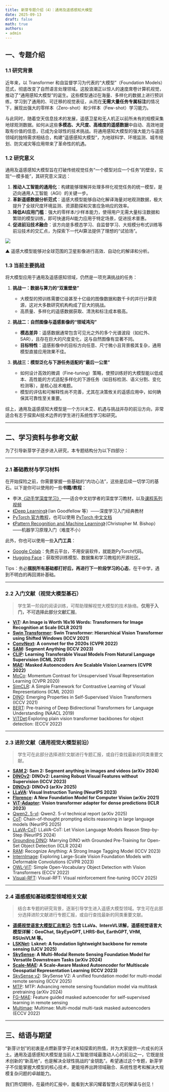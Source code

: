 ```yaml
---
title: 新芽专题介绍（4）：通用及遥感感知大模型
date: 2025-09-13
draft: false
math: true
authors:
- admin
---
```


## 一、专题介绍

### 1.1 研究背景

近年来，以 Transformer 和自监督学习为代表的“大模型”（Foundation Models）范式，彻底改变了自然语言处理领域。这股浪潮正以惊人的速度席卷计算机视觉，推动了“通用感知大模型”的诞生。这些模型通过在海量、多样化的数据上进行预训练，学习到了通用的、可迁移的视觉表征，从而在**无需大量任务专属标注**的情况下，展现出强大的零样本（Zero-shot）和少样本（Few-shot）学习能力。

与此同时，随着空天信息技术的发展，遥感卫星和无人机正以前所未有的规模采集地球观测数据。如何从这些**多模态、大尺度、高维度的遥感数据**中自动、高效地提取有价值的信息，已成为全球性的技术挑战。将通用感知大模型的强大能力与遥感领域的独特需求相结合，构建“遥感感知大模型”，为地球科学、环境监测、城市规划、防灾减灾等应用带来了革命性的机遇。

### 1.2 研究意义

通用及遥感感知大模型旨在打破传统视觉任务“一个模型对应一个任务”的壁垒，实现“一模多能”，其研究意义深远：

1.  **推动人工智能的通用化**：构建能够理解并处理多样化视觉任务的统一模型，是迈向通用人工智能（AGI）的关键一步。
2.  **革新遥感数据分析范式**：遥感大模型能够自动化解译海量对地观测数据，极大提升了全球尺度环境监测、资源勘探和灾害应急响应的效率。
3.  **降低AI应用门槛**：强大的零样本/少样本能力，使得用户无需大量标注数据和繁琐的模型训练，即可快速将AI能力应用于特定场景，促进技术普惠。
4.  **促进前沿技术融合**：该方向是多模态学习、自监督学习、大规模分布式训练等前沿技术的交汇点，为探索下一代AI算法提供了理想的“试验场”。

![](https://imgtu.com/uploads/gdwi9xld/00002.png)

▲ 遥感大模型能够对全球范围的卫星影像进行高效、自动化的解译和分析。

### 1.3 当前主要挑战

将大模型应用于通用及遥感感知领域，仍然是一项充满挑战的任务：

1.  **挑战一：数据与算力的“双重壁垒”**
    * 大模型的预训练需要亿级甚至十亿级的图像数据和数千卡的并行计算资源，这对大多数研究机构构成了巨大的挑战。
    * 高质量、多样化的遥感数据获取、清洗和标注成本极高。

2.  **挑战二：自然图像与遥感影像的“领域鸿沟”**
    * **模态差异**：遥感数据通常包含可见光之外的多个光谱波段（如红外、SAR），且存在巨大的尺度变化，这与自然图像有显著不同。
    * **目标特性**：遥感影像中的目标方向任意、尺寸微小且背景极其复杂，通用模型直接应用效果不佳。

3.  **挑战三：模型泛化与下游任务适配的“最后一公里”**
    * 如何设计高效的微调（Fine-tuning）策略，使预训练好的大模型能以低成本、高性能的方式适配多样化的下游任务（如目标检测、语义分割、变化检测等），是核心技术难题。
    * 模型的评估和可解释性尚不完善，尤其在决策攸关的遥感应用中，如何确保其可靠性至关重要。

综上，通用及遥感感知大模型是一个方兴未艾、机遇与挑战并存的前沿方向，非常适合有志于探索AI技术边界的学生进行系统性学习和研究。

***

## 二、学习资料与参考文献

为了引导新芽学子逐步进入研究，本专题结构分为以下四部分：

***

### 2.1 基础教材与学习材料

在开始探险之前，你需要掌握一些基础的“内功心法”，这些是后续一切学习的基石。以下是你可以使用的一些**书籍/教程**：

* 李沐[《动手学深度学习》](https://zh.d2l.ai/)——适合中文初学者的深度学习教材，以及[课程系列视频](https://space.bilibili.com/1567748478/lists/358497?type=series)
* [《Deep Learning》](https://www.deeplearningbook.org/)（Ian Goodfellow 等）——深度学习入门经典教材
* [PyTorch 官方教程](https://pytorch.org/tutorials)，也可以使用 [PyTorch 中文文档](https://pytorch-cn.readthedocs.io/zh/latest/)
* [《Pattern Recognition and Machine Learning》](https://www.microsoft.com/en-us/research/wp-content/uploads/2006/01/Bishop-Pattern-Recognition-and-Machine-Learning-2006.pdf)（Christopher M. Bishop）——机器学习原理入门（难度不小）

此外，你也可以使用一些**入门工具**：

* [Google Colab](https://colab.research.google.com/)：免费云平台，不用安装软件，就能跑PyTorch代码。
* [Hugging Face](https://huggingface.co/)：获取预训练模型、数据集和学习教程的开源社区。

Tips：务必**摆脱所有基础都打好后，再进行下一阶段学习的心态**，在干中学，遇到不明白的再回溯补基础。

***

### 2.2 入门文献（视觉大模型基石）

> 学生第一阶段的阅读训练，可帮助理解视觉大模型的技术脉络。**仅用于入门，不可选择此部分文献汇报**。

* **[ViT](https://arxiv.org/pdf/2010.11929): An Image is Worth 16x16 Words: Transformers for Image Recognition at Scale (ICLR 2021)**
* **[Swin Transformer](https://arxiv.org/pdf/2103.14030): Swin Transformer: Hierarchical Vision Transformer using Shifted Windows (ICCV 2021)**
* **[ConvNext](https://openaccess.thecvf.com/content/CVPR2022/papers/Liu_A_ConvNet_for_the_2020s_CVPR_2022_paper.pdf): A convnet for the 2020s (CVPR 2022)**
* **[SAM](https://arxiv.org/pdf/2304.02643): Segment Anything (ICCV 2023)**
* **[CLIP](https://arxiv.org/pdf/2103.00020): Learning Transferable Visual Models From Natural Language Supervision (ICML 2021)**
* **[MAE](https://arxiv.org/pdf/2111.06377): Masked Autoencoders Are Scalable Vision Learners (CVPR 2022)**
* [MoCo](https://arxiv.org/pdf/1911.05722): Momentum Contrast for Unsupervised Visual Representation Learning (CVPR 2020)
* [SimCLR](https://arxiv.org/pdf/2002.05709): A Simple Framework for Contrastive Learning of Visual Representations (ICML 2020)
* [DINO](https://arxiv.org/pdf/2104.14294): Emerging Properties in Self-Supervised Vision Transformers (ICCV 2021)
* [BERT](https://arxiv.org/pdf/1810.04805): Pre-training of Deep Bidirectional Transformers for Language Understanding (NAACL 2019)
* [ViTDet](https://arxiv.org/pdf/2203.16527):Exploring plain vision transformer backbones for object detection: (ECCV 2022)

***

### 2.3 进阶文献（通用视觉大模型前沿）

> 学生可在此部分选择进阶文献进行专题汇报，或自行查找最新的同类重要文献。

* **[SAM 2](https://arxiv.org/pdf/2408.00714): Sam 2: Segment anything in images and videos (arXiv 2024)**
* **[DINOv2](https://arxiv.org/pdf/2304.07193): DINOv2: Learning Robust Visual Features without Supervision (ICCV 2023)**
* **[DINOv3](https://arxiv.org/pdf/2508.10104): DINOv3 (arXiv 2025)**
* **[LLaVA](https://arxiv.org/pdf/2304.08485): Visual Instruction Tuning (NeurIPS 2023)**
* **[Florence](https://arxiv.org/pdf/2111.11432): A New Foundation Model for Computer Vision (arXiv 2021)**
* **[ViT-Adapter](https://arxiv.org/pdf/2205.08534): Vision transformer adapter for dense predictions (ICLR 2023)**
* [Qwen2. 5-vl](https://arxiv.org/pdf/2502.13923): Qwen2. 5-vl technical report (arXiv 2025)
* [CoT](https://proceedings.neurips.cc/paper_files/paper/2022/file/9d5609613524ecf4f15af0f7b31abca4-Paper-Conference.pdf): Chain-of-thought prompting elicits reasoning in large language models (NeurIPS 2025)
* [LLaVA-CoT](https://arxiv.org/pdf/2411.10440): LLaVA-CoT: Let Vision Language Models Reason Step-by-Step (NeurIPS 2024)
* [Grounding DINO](https://arxiv.org/pdf/2303.05499): Marrying DINO with Grounded Pre-Training for Open-Set Object Detection (ICLR 2024)
* [RAM](https://arxiv.org/pdf/2306.03514): Recognize Anything: A Strong Image Tagging Model (ICCV 2023)
* [InternImage](https://arxiv.org/pdf/2211.05778): Exploring Large-Scale Vision Foundation Models with Deformable Convolutions (CVPR 2023)
* [OWL-ViT](https://arxiv.org/pdf/2205.06230): Simple Open-Vocabulary Object Detection with Vision Transformers (ECCV 2022)
* [Visual-RFT](https://arxiv.org/pdf/2503.01785): Visual-RFT: Visual reinforcement fine-tuning (ICCV 2025)

***

### 2.4 遥感感知基础模型领域相关文献

> 结合本专题的研究背景，逐渐引导学生进入遥感大模型领域。学生可在此部分选择进阶文献进行专题汇报，或自行查找最新的同类重要文献。

* **[遥感视觉语言大模型汇总笔记](https://nankai.feishu.cn/wiki/UMG2w1du3igh2XkQrQyc4lc9nsb?from=from_copylink): 包含 LLaVa、InternVL详解，遥感视觉语言大模型详解：GeoChat, SkyEyeGPT, LHRS-Bot, EarthGPT, VHM, RSUniVLM 等。**
* **[LSKNet](https://arxiv.org/pdf/2403.11735): Lsknet: A foundation lightweight backbone for remote sensing (IJCV 2025)**
* **[SkySense](https://arxiv.org/pdf/2402.06454): A Multi-Modal Remote Sensing Foundation Model for Versatile Downstream Tasks (arXiv 2024)**
* **[Scale-MAE](https://arxiv.org/pdf/2306.13025): A Scale-Aware Masked Autoencoder for Multiscale Geospatial Representation Learning (ICCV 2023)**
* [SkySense v2](https://arxiv.org/pdf/2507.13812): SkySense V2: A unified foundation model for multi-modal remote sensing (ICCV 2025)
* [MTP](https://ieeexplore.ieee.org/iel8/4609443/4609444/10547536.pdf): MTP: Advancing remote sensing foundation model via multitask pretraining (arXiv 2024)
* [FG-MAE](https://ieeexplore.ieee.org/iel8/4609443/4609444/10766851.pdf): Feature guided masked autoencoder for self-supervised learning in remote sensing 
* [Multimae](https://arxiv.org/pdf/2204.01678): Multimae: Multi-modal multi-task masked autoencoders (ECCV 2022)

***

## 三、结语与期望

“新芽计划”的初衷是点燃新芽学子对未知探索的热情，并为大家提供一片成长的沃土。通用及遥感感知大模型是当前人工智能领域最激动人心的前沿之一，它既是技术创新的“新高地”，也是解决全球性挑战的“金钥匙”。希望通过这个专题，新芽学子不仅能掌握大模型的核心技术，更能培养出跨领域融合、系统性思考和解决大规模复杂问题的卓越能力。

我们热切期待，在最终的汇报中，能看到大家闪耀着智慧火花的解读与创见！